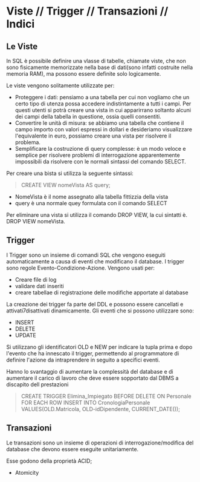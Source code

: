 # Viste // Trigger // Transazioni // Indici

## Le Viste

In SQL è possibile definire una vlasse di tabelle, chiamate viste, che non sono fisicamente memorizzate nella base di dati(sono infatti costruite nella memoria RAM), ma possono essere definite solo logicamente.

Le viste vengono solitamente utilizzate per:
- Proteggere i dati: pensiamo a una tabella per cui non vogliamo che un certo tipo di utenza possa accedere indistintamente a tutti i campi. Per questi utenti si potrà creare una vista in cui apparirrano soltanto alcuni dei campi della tabella in questione, ossia quelli consentiti.
- Convertire le unità di misura: se abbiamo una tabella che contiene il campo importo con valori espressi in dollari e desideriamo visualizzare l'equivalente in euro, possiamo creare una vista per risolvere il problema.
- Semplificare la costruzione di query complesse: è un modo veloce e semplice per risolvere problemi di interrogazione apparentemente impossibili da risolvere con le normali sintassi del comando SELECT.

Per creare una bista si utilizza la seguente sintassi:
 
 > CREATE VIEW nomeVista AS query;

- NomeVista è il nome assegnato alla tabella fittizzia della vista
- query è una normale quey formulata con il comando SELECT

Per eliminare una vista si utilizza il comando DROP VIEW, la cui sintatti è. DROP VIEW nomeVista.

## Trigger

I Trigger sono un insieme di comandi SQL che vengono eseguiti automaticamente a causa di eventi che modificano il database.
I trigger sono regole Evento-Condizione-Azione. Vengono usati per:
- Creare file di log
- validare dati inseriti
- creare tabellae di registrazione delle modifiche apportate al database

La creazione dei trigger fa parte del DDL e possono essere cancellati e attivati7disattivati dinamicamente.
Gli eventi che si possono utilizzare sono:
- INSERT
- DELETE
- UPDATE

Si utilizzano gli identificatori OLD e NEW per indicare la tupla prima e dopo l'evento che ha innescato il trigger, permettendo al programmatore di definire l'azione da intraprendere in seguito a specifici eventi.

Hanno lo svantaggio di aumentare la complessità del database e di aumentare il carico di lavoro che deve essere sopportato dal DBMS a discapito dell prestazioni

> CREATE TRIGGER Elimina_Impiegato
> BEFORE DELETE
> ON Personale
> FOR EACH ROW
> INSERT INTO CronologiaPersonale VALUES(OLD.Matricola, OLD-idDipendente, CURRENT_DATE());

## Transazioni

Le transazioni sono un insieme di operazioni di interrogazione/modifica del database che devono essere eseguite unitariamente.

Esse godono della proprietà ACID;
- Atomicity
<!--stackedit_data:
eyJoaXN0b3J5IjpbLTgzNDY1NTg2OF19
-->